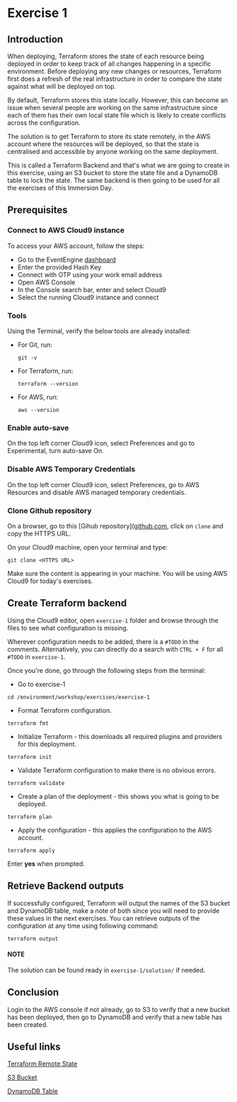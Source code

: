 # Exercise 1

## Introduction

When deploying, Terraform stores the state of each resource being deployed in order to keep track of all changes happening in a specific environment. Before deploying any new changes or resources, Terraform first does a refresh of the real infrastructure in order to compare the state against what will be deployed on top.

By default, Terraform stores this state locally. However, this can become an issue when several people are working on the same infrastructure since each of them has their own local state file which is likely to create conflicts across the configuration.

The solution is to get Terraform to store its state remotely, in the AWS account where the resources will be deployed, so that the state is centralised and accessible by anyone working on the same deployment. 

This is called a Terraform Backend and that's what we are going to create in this exercise, using an S3 bucket to store the state file and a DynamoDB table to lock the state. The same backend is then going to be used for all the exercises of this Immersion Day.

## Prerequisites

### Connect to AWS Cloud9 instance

To access your AWS account, follow the steps:
- Go to the EventEngine [dashboard](https://dashboard.eventengine.run/login)
- Enter the provided Hash Key
- Connect with OTP using your work email address
- Open AWS Console
- In the Console search bar, enter and select Cloud9
- Select the running Cloud9 instance and connect
  
### Tools

Using the Terminal, verify the below tools are already installed:
- For Git, run:
  
  ```
  git -v
  ```
- For Terraform, run:

  ```
  terraform --version
  ```
- For AWS, run:

  ```
  aws --version
  ```

### Enable auto-save
On the top left corner Cloud9 icon, select Preferences and go to Experimental, turn auto-save On.

### Disable AWS Temporary Credentials
On the top left corner Cloud9 icon, select Preferences, go to AWS Resources and disable AWS managed temporary credentials.

### Clone Github repository

On a browser, go to this [Gihub repository]([github.com](https://github.com/marcinkaluza/tfworkshop), click on `clone` and copy the HTTPS URL.

On your Cloud9 machine, open your terminal and type:

```
git clone <HTTPS URL>
```

Make sure the content is appearing in your machine. You will be using AWS Cloud9 for today's exercises.

## Create Terraform backend

Using the Cloud9 editor, open `exercise-1` folder and browse through the files to see what configuration is missing.

Wherever configuration needs to be added, there is a `#TODO` in the comments. Alternatively, you can directly do a search with `CTRL + F` for all `#TODO` in `exercise-1`.

Once you're done, go through the following steps from the terminal:

- Go to exercise-1
```
cd /environment/workshop/exercises/exercise-1
```
   - Format Terraform configuration.
```
terraform fmt
```
- Initialize Terraform - this downloads all required plugins and providers for this deployment.
```
terraform init
```
- Validate Terraform configuration to make there is no obvious errors.
```
terraform validate
```
- Create a plan of the deployment - this shows you what is going to be deployed.
```
terraform plan
```
- Apply the configuration - this applies the configuration to the AWS account.
```
terraform apply
```
Enter **yes** when prompted.

## Retrieve Backend outputs

If successfully configured, Terraform will output the names of the S3 bucket and DynamoDB table, make a note of both since you will need to provide these values in the next exercises. You can retrieve outputs of the configuration at any time using following command:
```
terraform output
```

#### NOTE

The solution can be found ready in `exercise-1/solution/` if needed.

## Conclusion

Login to the AWS console if not already, go to S3 to verify that a new bucket has been deployed, then go to DynamoDB and verify that a new table has been created.

## Useful links

[Terraform Remote State](https://developer.hashicorp.com/terraform/language/state/remote)

[S3 Bucket](https://registry.terraform.io/providers/hashicorp/aws/latest/docs/resources/s3_bucket)

[DynamoDB Table](https://registry.terraform.io/providers/hashicorp/aws/latest/docs/resources/dynamodb_table)


